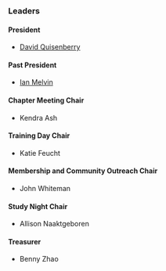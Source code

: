 <!--### Leaders
-->
### Leaders

#### President
* [David Quisenberry](mailto://david.quisenberry@owasp.org)

#### Past President
* [Ian Melvin](mailto://ian.melvin@owasp.org)

#### Chapter Meeting Chair
* Kendra Ash

#### Training Day Chair
* Katie Feucht

#### Membership and Community Outreach Chair
* John Whiteman

#### Study Night Chair
* Allison Naaktgeboren

#### Treasurer
* Benny Zhao
